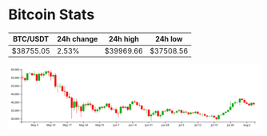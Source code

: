 # Bitcoin Stats

BTC/USDT|24h change|24h high|24h low|
|---|---|---|---|
|$38755.05|2.53%|$39969.66|$37508.56|

<img src="./chart.svg">
